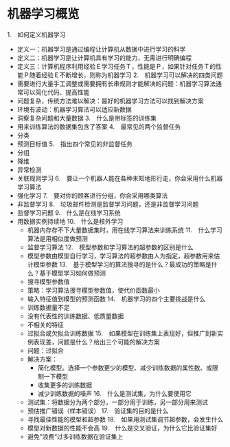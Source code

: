 

# 机器学习概览

1.　如何定义机器学习
  - 定义一：机器学习是通过编程让计算机从数据中进行学习的科学
  - 定义二：机器学习是让计算机具有学习的能力，无需进行明确编程
  - 定义三：计算机程序利用经验Ｅ学习任务Ｔ，性能是Ｐ，如果针对任务Ｔ的性能Ｐ随着经验Ｅ不断增长，则称为机器学习
2.　机器学习可以解决的四类问题
  - 需要进行大量手工调整或需要拥有长串规则才能解决的问题：机器学习算法通常可以简化代码、提高性能
  - 问题复杂，传统方法难以解决：最好的机器学习方法可以找到解决方案
  - 环境有波动：机器学习算法可以适应新数据
  - 洞察复杂问题和大量数据
3.　什么是带标签的训练集
  - 用来训练算法的数据集包含了答案
4.　最常见的两个监督任务
  - 分类
  - 预测目标值
5.　指出四个常见的非监督任务
  - 分组
  - 降维
  - 异常检测
  - 关联规则学习
6.　要让一个机器人能在各种未知地形行走，你会采用什么机器学习算法
  - 强化学习
7.　要对你的顾客进行分组，你会采用哪类算法
  - 非监督学习
8.　垃圾邮件检测是监督学习问题，还是非监督学习问题
  - 监督学习问题
9.　什么是在线学习系统
  - 用数据实例持续地
10.　什么是核外学习
	- 机器内存存不下大量数据集时，用在线学习算法来训练系统
11.　什么学习算法是用相似度做预测
	- 监督学习算法
12.　模型参数和学习算法的超参数的区别是什么
	-   模型参数由模型自行学习，学习算法的超参数由人为指定，超参数用来估计模型参数
13.　基于模型学习的算法搜寻的是什么？最成功的策略是什么？基于模型学习如何做预测
	- 搜寻模型参数值
	- 策略：学习算法搜寻模型参数值，使代价函数最小
	- 输入特征值到模型的预测函数
14.　机器学习的四个主要挑战是什么
	- 训练数据量不足
	- 没有代表性的训练数据、低质量数据
	- 不相关的特征
	- 过拟合或欠拟合训练数据
15.　如果模型在训练集上表现好，但推广到新实例表现差，问题是什么？给出三个可能的解决方案
	- 问题：过拟合
	- 解决方案：
		- 简化模型。选择一个参数更少的模型、减少训练数据的属性数、或限制一下模型
		- 收集更多的训练数据
		- 减少训练数据的噪声
16.　什么是测试集，为什么要使用它
	- 测试集：将数据分为两个部分，一部分用于训练，另一部分用来测试
	- 预估推广错误（样本错误）
17.　验证集的目的是什么
	- 寻找最佳性能的模型和超参数
18.　如果用测试集调节超参数，会发生什么
	- 模型对新数据的性能不会高
19.　什么是交叉验证，为什么它比验证集好
	- 避免”浪费“过多训练数据在验证集上